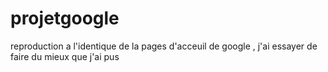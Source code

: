 # projetgoogle
reproduction a l'identique de la pages d'acceuil de google , j'ai essayer de faire du mieux que j'ai pus 
